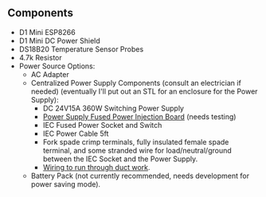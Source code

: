 ## Components
  - D1 Mini ESP8266
  - D1 Mini DC Power Shield
  - DS18B20 Temperature Sensor Probes
  - 4.7k Resistor
  - Power Source Options:
      - AC Adapter
      - Centralized Power Supply Components (consult an electrician if needed) (eventually I'll put out an STL for an enclosure for the Power Supply):
          - DC 24V15A 360W Switching Power Supply
          - [Power Supply Fused Power Injection Board](https://www.holidaycoro.com/product-p/1308.htm) (needs testing)
          - IEC Fused Power Socket and Switch
          - IEC Power Cable 5ft
          - Fork spade crimp terminals, fully insulated female spade terminal, and some stranded wire for load/neutral/ground between the IEC Socket and the Power Supply.
          - [Wiring to run through duct work](https://github.com/TonyBrobston/yet-another-smart-vent/issues/7#issuecomment-1221660336).
      - Battery Pack (not currently recommended, needs development for power saving mode).
